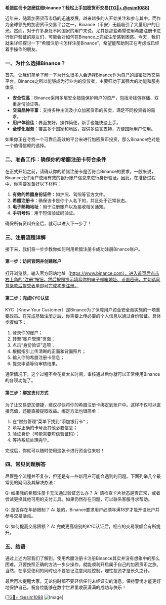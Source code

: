 **希腊註冊卡怎麽註冊binance？轻松上手加密货币交易[[TG💪+ @esim1088](https://t.me/s/esim1088)]**

近年来，随着加密货币市场的迅速发展，越来越多的人开始关注和参与其中。而作为全球领先的加密货币交易平台之一，Binance（币安）无疑吸引了大量用户的目光。然而，对于许多身处不同国家的用户来说，尤其是那些希望使用希腊注册卡进行账户验证的朋友们，可能会对如何在Binance上完成注册感到困惑。今天，我们就来详细探讨一下“希腊注册卡怎样注册Binance”，希望能帮助到正在考虑或已经着手操作的朋友。

### 一、为什么选择Binance？

首先，让我们简单了解一下为什么很多人会选择Binance作为自己的加密货币交易平台。Binance之所以能够成为行业内的佼佼者，主要归功于其强大的功能和服务体系：

- **安全性高**：Binance采用多层安全措施保护用户的资产，包括冷钱包存储、双重身份验证等。
- **交易品种丰富**：支持多种主流及小众加密货币的买卖，满足不同投资者的需求。
- **用户体验佳**：界面友好，操作简便，新手也能快速上手。
- **全球化服务**：覆盖多个国家和地区，提供多语言支持，方便国际用户使用。

如果你正在寻找一个可靠且高效的平台来进行加密货币投资，那么Binance绝对是一个值得信赖的选择。

### 二、准备工作：确保你的希腊注册卡符合条件

在正式开始之前，请确认你的希腊注册卡是否符合Binance的要求。一般来说，Binance允许用户使用有效的银行账户信息来进行身份验证。因此，在准备过程中，你需要准备好以下材料：

1. **有效的希腊身份证件**：如护照、驾照等官方文件。
2. **希腊注册卡**：确保该卡是你个人名下的，并且处于正常状态。
3. **电子邮箱地址**：用于注册账户以及接收相关通知。
4. **手机号码**：用于短信验证码验证。

确保所有资料齐全后，就可以进入下一步了！

### 三、注册流程详解

接下来，我们将一步步教你如何利用希腊注册卡成功注册Binance账户。

#### 第一步：访问官网并创建账户

打开浏览器，输入官方网站地址（https://www.binance.com），进入首页后点击右上角的“注册”按钮。然后按照提示填写你的电子邮箱地址、设置密码，并勾选同意条款后提交表单即可完成初步注册。

#### 第二步：完成KYC认证

KYC（Know Your Customer）是Binance为了保障用户资金安全而实施的一项重要政策。在完成基础注册之后，你需要上传必要的个人信息以通过身份验证。具体步骤如下：

1. 登录你的账户；
2. 转至“账户管理”页面；
3. 点击“身份验证”选项；
4. 根据指引上传清晰的正面和背面照片；
5. 输入你的希腊注册卡信息；
6. 提交申请等待审核结果。

通常情况下，这个过程不会花费太长时间，审核通过后你就可以正常使用Binance的各项功能了。

#### 第三步：绑定支付方式

为了让交易更加便捷，建议尽快将你的希腊注册卡绑定到账户中。这样不仅可以直接充值，还能直接提取收益。绑定方法也很简单：

1. 在“财务管理”菜单下找到“添加银行卡”；
2. 填写正确的卡号及其他必要信息；
3. 验证身份（可能需要短信验证码）；
4. 等待系统处理完毕。

完成后，你就可以随时使用这张卡进行资金往来啦！

### 四、常见问题解答

尽管整个流程并不复杂，但还是有一些新用户可能会遇到的问题。下面列举几个最常见的疑问及其解决办法：

Q: 如果我的希腊注册卡无法通过验证怎么办？
A: 请检查卡片状态是否正常，或者尝试更换其他可用的支付工具。如果仍然存在问题，可以联系客服寻求帮助。

Q: 是否存在年龄限制？
A: 是的，Binance要求用户必须年满18岁才能开设账户并参与交易活动。

Q: 如何提高交易限额？
A: 完成更高级别的KYC认证后，相应的交易限额会有所提升。

### 五、结语

通过上述内容我们了解到，使用希腊注册卡注册Binance其实并没有想象中的那么困难。只要按照正确的方法一步步操作，就能顺利开启属于自己的加密货币之旅。当然，在享受便利的同时也不要忘记注意风险控制，理性投资才是长久之计。

最后再次提醒大家，无论何时都不要轻信任何未经证实的消息，保持警惕才能更好地保护自己。祝各位能够在数字世界里收获满满的成功与快乐！

[[TG💪+ @esim1088](https://t.me/s/esim1088) ![Image](https://i.postimg.cc/4NQfJmqS/Snipaste-2025-05-13-00-14-12.png)]
